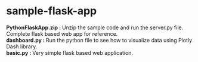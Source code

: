 # sample-flask-app

<b>PythonFlaskApp.zip : </b>Unzip the sample code and run the server.py file. Complete flask based web app for reference.</br>
<b>dashboard.py :      </b>Run the python file to see how to visualize data using Plotly Dash library.</br>
<b>basic.py    :      </b>Very simple flask based web application.
